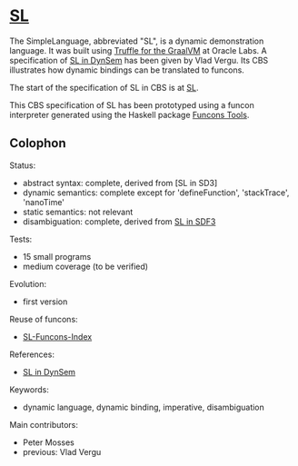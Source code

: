 [SL]
====

The SimpleLanguage, abbreviated "SL", is a dynamic demonstration language.
It was built using [Truffle for the GraalVM] at Oracle Labs.
A specification of [SL in DynSem] has been given by Vlad Vergu.
Its CBS illustrates how dynamic bindings can be translated to funcons.

The start of the specification of SL in CBS is at [SL].

This CBS specification of SL has been prototyped using a funcon interpreter
generated using the Haskell package [Funcons Tools].

Colophon
--------

Status:
  - abstract syntax: complete, derived from [SL in SD3]
  - dynamic semantics: complete except for 'defineFunction', 'stackTrace', 'nanoTime'
  - static semantics: not relevant
  - disambiguation: complete, derived from [SL in SDF3]

Tests:
  - 15 small programs
  - medium coverage (to be verified)

Evolution:
  - first version

Reuse of funcons:
  - [SL-Funcons-Index]

References:
  - [SL in DynSem]

Keywords:
  - dynamic language, dynamic binding, imperative, disambiguation

Main contributors:
  - Peter Mosses
  - previous: Vlad Vergu

[Truffle for the GraalVM]: https://github.com/graalvm/simplelanguage
[SL in DynSem]: https://github.com/MetaBorgCube/metaborg-sl/
[SL in SDF3]:   https://github.com/MetaBorgCube/metaborg-sl/blob/master/org.metaborg.lang.sl/syntax/SL.sdf3
[Funcons Tools]: https://hackage.haskell.org/package/funcons-tools

[SL]:               SL-cbs/SL/SL-Start
[SL-Funcons-Index]: SL-cbs/SL/SL-Funcons-Index
